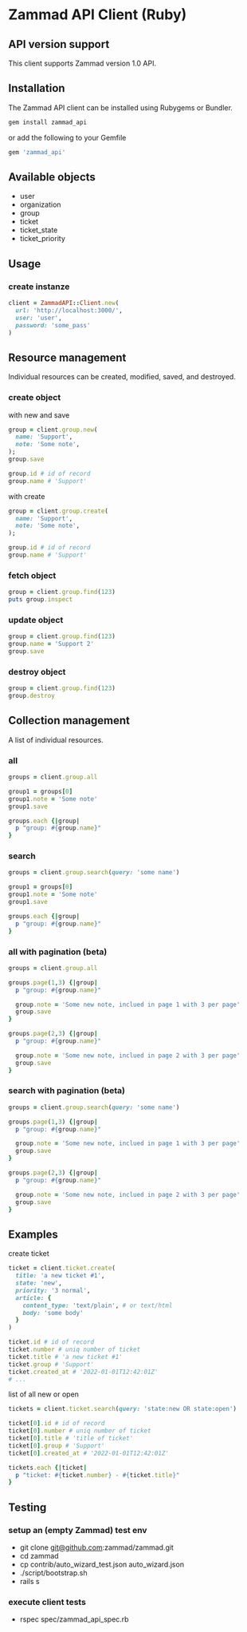 # Zammad API Client (Ruby)

## API version support
This client supports Zammad version 1.0 API.

## Installation

The Zammad API client can be installed using Rubygems or Bundler.

```ruby
gem install zammad_api
```

or add the following to your Gemfile

```ruby
gem 'zammad_api'
```

## Available objects

* user
* organization
* group
* ticket
* ticket_state
* ticket_priority

## Usage

### create instanze

```ruby
client = ZammadAPI::Client.new(
  url: 'http://localhost:3000/',
  user: 'user',
  password: 'some_pass'
)
```

## Resource management

Individual resources can be created, modified, saved, and destroyed.

### create object

with new and save
```ruby
group = client.group.new(
  name: 'Support',
  note: 'Some note',
);
group.save

group.id # id of record
group.name # 'Support'
```

with create
```ruby
group = client.group.create(
  name: 'Support',
  note: 'Some note',
);

group.id # id of record
group.name # 'Support'
```

### fetch object

```ruby
group = client.group.find(123)
puts group.inspect
```
### update object

```ruby
group = client.group.find(123)
group.name = 'Support 2'
group.save
```

### destroy object

```ruby
group = client.group.find(123)
group.destroy
```

## Collection management

A list of individual resources.

### all

```ruby
groups = client.group.all

group1 = groups[0]
group1.note = 'Some note'
group1.save

groups.each {|group|
  p "group: #{group.name}"
}
```

### search
```ruby
groups = client.group.search(query: 'some name')

group1 = groups[0]
group1.note = 'Some note'
group1.save

groups.each {|group|
  p "group: #{group.name}"
}
```

### all with pagination (beta)

```ruby
groups = client.group.all

groups.page(1,3) {|group|
  p "group: #{group.name}"

  group.note = 'Some new note, inclued in page 1 with 3 per page'
  group.save
}

groups.page(2,3) {|group|
  p "group: #{group.name}"

  group.note = 'Some new note, inclued in page 2 with 3 per page'
  group.save
}
```

### search with pagination (beta)
```ruby
groups = client.group.search(query: 'some name')

groups.page(1,3) {|group|
  p "group: #{group.name}"

  group.note = 'Some new note, inclued in page 1 with 3 per page'
  group.save
}

groups.page(2,3) {|group|
  p "group: #{group.name}"

  group.note = 'Some new note, inclued in page 2 with 3 per page'
  group.save
}
```

## Examples

create ticket
```ruby
ticket = client.ticket.create(
  title: 'a new ticket #1',
  state: 'new',
  priority: '3 normal',
  article: {
    content_type: 'text/plain', # or text/html
    body: 'some body'
  }
)

ticket.id # id of record
ticket.number # uniq number of ticket
ticket.title # 'a new ticket #1'
ticket.group # 'Support'
ticket.created_at # '2022-01-01T12:42:01Z'
# ...
```

list of all new or open
```ruby
tickets = client.ticket.search(query: 'state:new OR state:open')

ticket[0].id # id of record
ticket[0].number # uniq number of ticket
ticket[0].title # 'title of ticket'
ticket[0].group # 'Support'
ticket[0].created_at # '2022-01-01T12:42:01Z'

tickets.each {|ticket|
  p "ticket: #{ticket.number} - #{ticket.title}"
}
```

## Testing

### setup an (empty Zammad) test env

* git clone git@github.com:zammad/zammad.git
* cd zammad
* cp contrib/auto_wizard_test.json auto_wizard.json
* ./script/bootstrap.sh
* rails s

### execute client tests

* rspec spec/zammad_api_spec.rb
